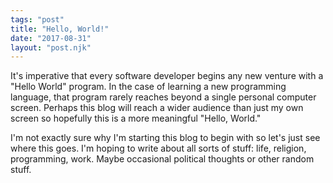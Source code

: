 ```yaml
---
tags: "post"
title: "Hello, World!"
date: "2017-08-31"
layout: "post.njk"
---
```


It's imperative that every software developer begins any new venture with a "Hello World" program. In the case of learning a new programming language, that program rarely reaches beyond a single personal computer screen. Perhaps this blog will reach a wider audience than just my own screen so hopefully this is a more meaningful "Hello, World."

I'm not exactly sure why I'm starting this blog to begin with so let's just see where this goes. I'm hoping to write about all sorts of stuff: life, religion, programming, work. Maybe occasional political thoughts or other random stuff.

